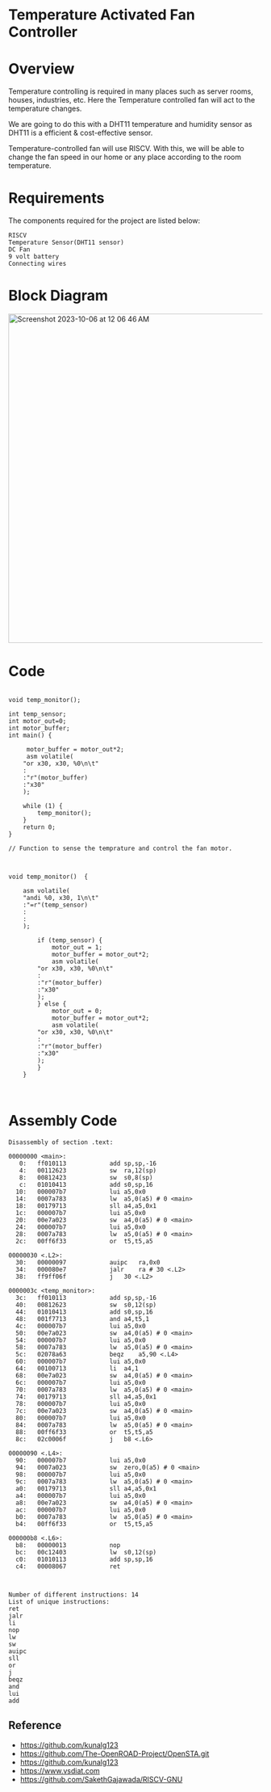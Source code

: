 # Temperature Activated Fan Controller


# Overview

Temperature controlling is required in many places such as server rooms, houses, industries, etc. Here the Temperature controlled fan will act to the temperature changes. 
  
We are going to do this with a DHT11 temperature and humidity sensor as DHT11 is a efficient & cost-effective sensor.  

Temperature-controlled fan will use RISCV. With this, we will be able to change the fan speed in our home or any place according to the room temperature. 


# Requirements 

The components required for the project are listed below:

```
RISCV  
Temperature Sensor(DHT11 sensor)
DC Fan  
9 volt battery
Connecting wires
```

# Block Diagram

<img width="652" alt="Screenshot 2023-10-06 at 12 06 46 AM" src="https://github.com/VaibhavTiwari-IIITB/temp_activated_fan_controller/assets/140998525/81e29efd-3b6d-4499-a3b1-07e18deb62f2">


# Code

```

void temp_monitor();

int temp_sensor; 
int motor_out=0; 
int motor_buffer;
int main() {

     motor_buffer = motor_out*2;
     asm volatile(
	"or x30, x30, %0\n\t" 
	:
	:"r"(motor_buffer)
	:"x30"
	);

    while (1) {
        temp_monitor();
    }
    return 0;
}

// Function to sense the temprature and control the fan motor.



void temp_monitor()  {
 
    asm volatile(
	"andi %0, x30, 1\n\t"
	:"=r"(temp_sensor)
	:
	:
	);

        if (temp_sensor) {
            motor_out = 1;
            motor_buffer = motor_out*2;
            asm volatile(
		"or x30, x30, %0\n\t" 
		:
		:"r"(motor_buffer)
		:"x30"
		);
        } else {
            motor_out = 0;
            motor_buffer = motor_out*2;
            asm volatile(
		"or x30, x30, %0\n\t" 
		:
		:"r"(motor_buffer)
		:"x30"
		);
        }
    }
	


```

# Assembly Code

```
Disassembly of section .text:

00000000 <main>:
   0:	ff010113          	add	sp,sp,-16
   4:	00112623          	sw	ra,12(sp)
   8:	00812423          	sw	s0,8(sp)
   c:	01010413          	add	s0,sp,16
  10:	000007b7          	lui	a5,0x0
  14:	0007a783          	lw	a5,0(a5) # 0 <main>
  18:	00179713          	sll	a4,a5,0x1
  1c:	000007b7          	lui	a5,0x0
  20:	00e7a023          	sw	a4,0(a5) # 0 <main>
  24:	000007b7          	lui	a5,0x0
  28:	0007a783          	lw	a5,0(a5) # 0 <main>
  2c:	00ff6f33          	or	t5,t5,a5

00000030 <.L2>:
  30:	00000097          	auipc	ra,0x0
  34:	000080e7          	jalr	ra # 30 <.L2>
  38:	ff9ff06f          	j	30 <.L2>

0000003c <temp_monitor>:
  3c:	ff010113          	add	sp,sp,-16
  40:	00812623          	sw	s0,12(sp)
  44:	01010413          	add	s0,sp,16
  48:	001f7713          	and	a4,t5,1
  4c:	000007b7          	lui	a5,0x0
  50:	00e7a023          	sw	a4,0(a5) # 0 <main>
  54:	000007b7          	lui	a5,0x0
  58:	0007a783          	lw	a5,0(a5) # 0 <main>
  5c:	02078a63          	beqz	a5,90 <.L4>
  60:	000007b7          	lui	a5,0x0
  64:	00100713          	li	a4,1
  68:	00e7a023          	sw	a4,0(a5) # 0 <main>
  6c:	000007b7          	lui	a5,0x0
  70:	0007a783          	lw	a5,0(a5) # 0 <main>
  74:	00179713          	sll	a4,a5,0x1
  78:	000007b7          	lui	a5,0x0
  7c:	00e7a023          	sw	a4,0(a5) # 0 <main>
  80:	000007b7          	lui	a5,0x0
  84:	0007a783          	lw	a5,0(a5) # 0 <main>
  88:	00ff6f33          	or	t5,t5,a5
  8c:	02c0006f          	j	b8 <.L6>

00000090 <.L4>:
  90:	000007b7          	lui	a5,0x0
  94:	0007a023          	sw	zero,0(a5) # 0 <main>
  98:	000007b7          	lui	a5,0x0
  9c:	0007a783          	lw	a5,0(a5) # 0 <main>
  a0:	00179713          	sll	a4,a5,0x1
  a4:	000007b7          	lui	a5,0x0
  a8:	00e7a023          	sw	a4,0(a5) # 0 <main>
  ac:	000007b7          	lui	a5,0x0
  b0:	0007a783          	lw	a5,0(a5) # 0 <main>
  b4:	00ff6f33          	or	t5,t5,a5

000000b8 <.L6>:
  b8:	00000013          	nop
  bc:	00c12403          	lw	s0,12(sp)
  c0:	01010113          	add	sp,sp,16
  c4:	00008067          	ret



```


```
Number of different instructions: 14
List of unique instructions:
ret
jalr
li
nop
lw
sw
auipc
sll
or
j
beqz
and
lui
add

```



## Reference
* https://github.com/kunalg123
* https://github.com/The-OpenROAD-Project/OpenSTA.git
* https://github.com/kunalg123
* https://www.vsdiat.com
* https://github.com/SakethGajawada/RISCV-GNU



